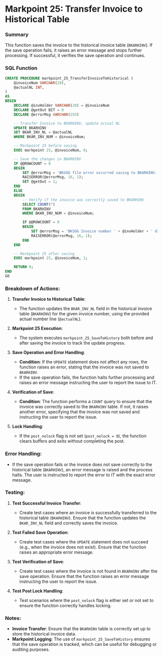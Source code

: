 # Markpoint 25: Transfer Invoice to Historical Table

### Summary
This function saves the invoice to the historical invoice table (`BKARHINV`). If the save operation fails, it raises an error message and stops further processing. If successful, it verifies the save operation and continues.

### SQL Function

```sql
CREATE PROCEDURE markpoint_25_TransferInvoiceToHistorical (
    @invoiceNum VARCHAR(20),
    @actualNL INT,
)
AS
BEGIN
    DECLARE @invHolder VARCHAR(20) = @invoiceNum
    DECLARE @getOut BIT = 0
    DECLARE @errorMsg VARCHAR(255)

    -- Transfer Invoice to BKARHINV, update actual NL
    UPDATE BKARHINV
    SET BKAR_INV_NL = @actualNL
    WHERE BKAR_INV_NUM = @invoiceNum;

    -- Markpoint 25 before saving
    EXEC markpoint 25, @invoiceNum, 0;

    -- Save the changes in BKARHINV
    IF @@ROWCOUNT = 0
    BEGIN
        SET @errorMsg = 'BKSOG file error occurred saving to BKARHINV. Posting process will not continue. Please report this exact error message to IT.';
        RAISERROR(@errorMsg, 16, 1);
        SET @getOut = 1;
    END
    ELSE
    BEGIN
        -- Verify if the invoice was correctly saved to BKARHINV
        SELECT COUNT(*) 
        FROM BKARHINV 
        WHERE BKAR_INV_NUM = @invoiceNum;

        IF @@ROWCOUNT = 0
        BEGIN
            SET @errorMsg = 'BKSOG Invoice number ' + @invHolder + ' did not save to BKARHINV. Please report this exact error message to IT.';
            RAISERROR(@errorMsg, 16, 1);
        END
    END

    -- Markpoint 25 after saving
    EXEC markpoint 25, @invoiceNum, 1;

    RETURN 0;
END
GO
```

### Breakdown of Actions:

1. **Transfer Invoice to Historical Table**:
   - The function updates the `BKAR_INV_NL` field in the historical invoice table (`BKARHINV`) for the given invoice number, using the provided actual number line (`@actualNL`).

2. **Markpoint 25 Execution**:
   - The system executes `markpoint_25_SaveToHistory` both before and after saving the invoice to track the update progress.

3. **Save Operation and Error Handling**:
   - **Condition**: If the `UPDATE` statement does not affect any rows, the function raises an error, stating that the invoice was not saved to `BKARHINV`.
   - If the save operation fails, the function halts further processing and raises an error message instructing the user to report the issue to IT.

4. **Verification of Save**:
   - **Condition**: The function performs a `COUNT` query to ensure that the invoice was correctly saved to the `BKARHINV` table. If not, it raises another error, specifying that the invoice was not saved and instructing the user to report the issue.

5. **Lock Handling**:
   - If the `post_nolock` flag is not set (`post_nolock = 0`), the function clears buffers and exits without completing the post.

### Error Handling:
- If the save operation fails or the invoice does not save correctly to the historical table (`BKARHINV`), an error message is raised and the process halts. The user is instructed to report the error to IT with the exact error message.

### Testing:

1. **Test Successful Invoice Transfer**:
   - Create test cases where an invoice is successfully transferred to the historical table (`BKARHINV`). Ensure that the function updates the `BKAR_INV_NL` field and correctly saves the invoice.

2. **Test Failed Save Operation**:
   - Create test cases where the `UPDATE` statement does not succeed (e.g., when the invoice does not exist). Ensure that the function raises an appropriate error message.

3. **Test Verification of Save**:
   - Create test cases where the invoice is not found in `BKARHINV` after the save operation. Ensure that the function raises an error message instructing the user to report the issue.

4. **Test Post Lock Handling**:
   - Test scenarios where the `post_nolock` flag is either set or not set to ensure the function correctly handles locking.

### Notes:
- **Invoice Transfer**: Ensure that the `BKARHINV` table is correctly set up to store the historical invoice data.
- **Markpoint Logging**: The use of `markpoint_25_SaveToHistory` ensures that the save operation is tracked, which can be useful for debugging or auditing purposes.